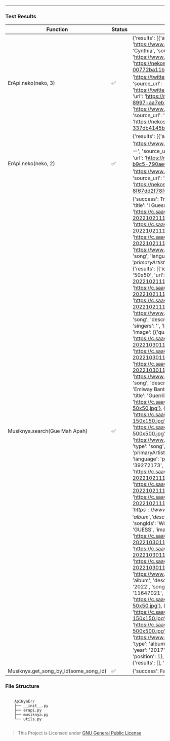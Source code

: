 

---

### Test Results

| Function | Status | Result |
|---|---|---|
| ErApi.neko(neko, 3) | ✅ | {'results': [{'artist_href': 'https://www.pixiv.net/en/users/46271917', 'artist_name': 'Cynthia', 'source_url': 'https://www.pixiv.net/en/artworks/88148474', 'url': 'https://nekos.best/api/v2/neko/93498f13-abee-4dc4-8003-00772ba11b00.png'}, {'artist_href': 'https://twitter.com/Temari_Maco', 'artist_name': '手毬まこ', 'source_url': 'https://twitter.com/Temari_Maco/status/1491716779198259200', 'url': 'https://nekos.best/api/v2/neko/e084eec9-f4ab-4d3b-8997-aa7eb14be062.png'}, {'artist_href': 'https://www.pixiv.net/en/users/52870667', 'artist_name': 'That', 'source_url': 'https://www.pixiv.net/en/artworks/86017168', 'url': 'https://nekos.best/api/v2/neko/24d288b7-a8d1-481a-aa8c-337db4145b0a.png'}]} |
| ErApi.neko(neko, 2) | ✅ | {'results': [{'artist_href': 'https://www.pixiv.net/en/users/44950369', 'artist_name': 'ダイバー', 'source_url': 'https://www.pixiv.net/en/artworks/79645848', 'url': 'https://nekos.best/api/v2/neko/dfe68a71-229c-4390-b9c5-790ae6c7f8e8.png'}, {'artist_href': 'https://www.pixiv.net/en/users/4331698', 'artist_name': '角砂糖', 'source_url': 'https://www.pixiv.net/en/artworks/94956577', 'url': 'https://nekos.best/api/v2/neko/5a4d952e-df98-4023-af10-8f67dd2f78f6.png'}]} |
| Musiknya.search(Gue Mah Apah) | ✅ | {'success': True, 'data': {'topQuery': {'results': [{'id': 'Woyhfg0D', 'title': 'I Guess', 'image': [{'quality': '50x50', 'url': 'https://c.saavncdn.com/949/I-Guess-Hindi-2022-20221021113153-50x50.jpg'}, {'quality': '150x150', 'url': 'https://c.saavncdn.com/949/I-Guess-Hindi-2022-20221021113153-150x150.jpg'}, {'quality': '500x500', 'url': 'https://c.saavncdn.com/949/I-Guess-Hindi-2022-20221021113153-500x500.jpg'}], 'album': 'I Guess', 'url': 'https://www.jiosaavn.com/song/i-guess/JwcSWRJXB3c', 'type': 'song', 'language': 'hindi', 'description': 'Song by KR$NA', 'primaryArtists': 'KR$NA', 'singers': ''}], 'position': 0}, 'songs': {'results': [{'id': 'Woyhfg0D', 'title': 'I Guess', 'image': [{'quality': '50x50', 'url': 'https://c.saavncdn.com/949/I-Guess-Hindi-2022-20221021113153-50x50.jpg'}, {'quality': '150x150', 'url': 'https://c.saavncdn.com/949/I-Guess-Hindi-2022-20221021113153-150x150.jpg'}, {'quality': '500x500', 'url': 'https://c.saavncdn.com/949/I-Guess-Hindi-2022-20221021113153-500x500.jpg'}], 'album': 'I Guess', 'url': 'https://www.jiosaavn.com/song/i-guess/JwcSWRJXB3c', 'type': 'song', 'description': 'I Guess · KR$NA', 'primaryArtists': 'KR$NA', 'singers': '', 'language': 'hindi'}, {'id': 'x4dNNyK5', 'title': 'GUESS', 'image': [{'quality': '50x50', 'url': 'https://c.saavncdn.com/722/GUESS-Hindi-2022-20221030113051-50x50.jpg'}, {'quality': '150x150', 'url': 'https://c.saavncdn.com/722/GUESS-Hindi-2022-20221030113051-150x150.jpg'}, {'quality': '500x500', 'url': 'https://c.saavncdn.com/722/GUESS-Hindi-2022-20221030113051-500x500.jpg'}], 'album': 'GUESS', 'url': 'https://www.jiosaavn.com/song/guess/CFwPfzpJfAY', 'type': 'song', 'description': 'GUESS · Emiway Bantai', 'primaryArtists': 'Emiway Bantai', 'singers': '', 'language': 'hindi'}, {'id': 'fvYRNJSy', 'title': 'Guerrilla War', 'image': [{'quality': '50x50', 'url': 'https://c.saavncdn.com/235/Guerrilla-War-Punjabi-2017-50x50.jpg'}, {'quality': '150x150', 'url': 'https://c.saavncdn.com/235/Guerrilla-War-Punjabi-2017-150x150.jpg'}, {'quality': '500x500', 'url': 'https://c.saavncdn.com/235/Guerrilla-War-Punjabi-2017-500x500.jpg'}], 'album': 'Guerrilla War', 'url': 'https://www.jiosaavn.com/song/guerrilla-war/Fh4yYzp6ZEo', 'type': 'song', 'description': 'Guerrilla War · Amrit Maan', 'primaryArtists': 'Amrit Maan', 'singers': 'Amrit Maan, Goddess', 'language': 'punjabi'}], 'position': 2}, 'albums': {'results': [{'id': '39272173', 'title': 'I Guess', 'image': [{'quality': '50x50', 'url': 'https://c.saavncdn.com/949/I-Guess-Hindi-2022-20221021113153-50x50.jpg'}, {'quality': '150x150', 'url': 'https://c.saavncdn.com/949/I-Guess-Hindi-2022-20221021113153-150x150.jpg'}, {'quality': '500x500', 'url': 'https://c.saavncdn.com/949/I-Guess-Hindi-2022-20221021113153-500x500.jpg'}], 'artist': 'KR$NA', 'url': 'https://www.jiosaavn.com/album/i-guess/pSS8kuIkjDY_', 'type': 'album', 'description': '2022 · Hindi Album · KR$NA', 'year': '2022', 'songIds': 'Woyhfg0D', 'language': 'hindi'}, {'id': '39502353', 'title': 'GUESS', 'image': [{'quality': '50x50', 'url': 'https://c.saavncdn.com/722/GUESS-Hindi-2022-20221030113051-50x50.jpg'}, {'quality': '150x150', 'url': 'https://c.saavncdn.com/722/GUESS-Hindi-2022-20221030113051-150x150.jpg'}, {'quality': '500x500', 'url': 'https://c.saavncdn.com/722/GUESS-Hindi-2022-20221030113051-500x500.jpg'}], 'artist': 'Emiway Bantai', 'url': 'https://www.jiosaavn.com/album/guess/DUhWxLc1YKg_', 'type': 'album', 'description': '2022 · Hindi Album · Emiway Bantai', 'year': '2022', 'songIds': 'x4dNNyK5', 'language': 'hindi'}, {'id': '11647021', 'title': 'Guerrilla War', 'image': [{'quality': '50x50', 'url': 'https://c.saavncdn.com/235/Guerrilla-War-Punjabi-2017-50x50.jpg'}, {'quality': '150x150', 'url': 'https://c.saavncdn.com/235/Guerrilla-War-Punjabi-2017-150x150.jpg'}, {'quality': '500x500', 'url': 'https://c.saavncdn.com/235/Guerrilla-War-Punjabi-2017-500x500.jpg'}], 'artist': 'Amrit Maan', 'url': 'https://www.jiosaavn.com/album/guerrilla-war/Rg4T3Es1mSM_', 'type': 'album', 'description': '2017 · Punjabi Album · Amrit Maan', 'year': '2017', 'songIds': 'fvYRNJSy', 'language': 'punjabi'}], 'position': 1}, 'artists': {'results': [], 'position': 4}, 'playlists': {'results': [], 'position': 3}}} |
| Musiknya.get_song_by_id(some_song_id) | ✅ | {'success': False, 'message': 'song not found'} |

### File Structure

```

    ApiNyaEr/
    ├── __init__.py
    ├── erapi.py
    ├── musiknya.py
    └── utils.py
    
```


> This Project is Licensed under [GNU General Public License](https://github.com/ErRickow/ApiNyaEr/blob/Er/LICENSE)